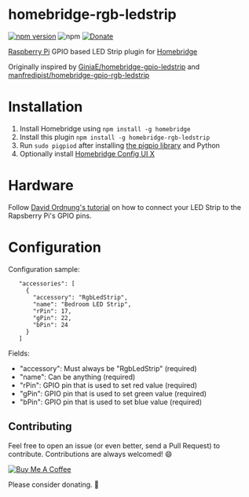 # homebridge-rgb-ledstrip

[![npm version](https://badge.fury.io/js/homebridge-rgb-ledstrip.svg)](https://badge.fury.io/js/homebridge-rgb-ledstrip)
![npm](https://img.shields.io/npm/dw/homebridge-rgb-ledstrip)
[![Donate](https://img.shields.io/badge/Donate-Buy_Me_a_Coffee-green.svg)](https://www.buymeacoffee.com/misi)

[Raspberry Pi](https://www.raspberrypi.org) GPIO based LED Strip plugin for [Homebridge](https://github.com/nfarina/homebridge)

Originally inspired by [GiniaE/homebridge-gpio-ledstrip](https://github.com/GiniaE/homebridge-gpio-ledstrip) and [manfredipist/homebridge-gpio-rgb-ledstrip](https://github.com/manfredipist/homebridge-gpio-rgb-ledstrip)

# Installation

1.	Install Homebridge using `npm install -g homebridge`
2.	Install this plugin `npm install -g homebridge-rgb-ledstrip`
3.	Run `sudo pigpiod` after installing [the pigpio library](https://abyz.me.uk/rpi/pigpio/) and Python
4. Optionally install [Homebridge Config UI X](https://github.com/oznu/homebridge-config-ui-x)

# Hardware

Follow [David Ordnung's tutorial](https://dordnung.de/raspberrypi-ledstrip/) on how to connect your LED Strip to the Rapsberry Pi's GPIO pins.

# Configuration

Configuration sample:

 ```
    "accessories": [
      {
        "accessory": "RgbLedStrip",
        "name": "Bedroom LED Strip",
        "rPin": 17,
        "gPin": 22,
        "bPin": 24
      }
    ]
```

Fields:

* "accessory": Must always be "RgbLedStrip" (required)
* "name": Can be anything (required)
* "rPin": GPIO pin that is used to set red value (required)
* "gPin": GPIO pin that is used to set green value (required)
* "bPin": GPIO pin that is used to set blue value (required)

## Contributing

Feel free to open an issue (or even better, send a Pull Request) to contribute. Contributions are always welcomed! 😄

<a href="https://www.buymeacoffee.com/misi" target="_blank"><img src="https://www.buymeacoffee.com/assets/img/custom_images/orange_img.png" alt="Buy Me A Coffee" style="height: auto !important;width: auto !important;" ></a>

Please consider donating. 🙏
